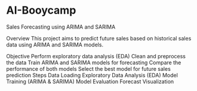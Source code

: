 # AI-Booycamp
Sales Forecasting using ARIMA and SARIMA

Overview
This project aims to predict future sales based on historical sales data using ARIMA and SARIMA models.

Objective
Perform exploratory data analysis (EDA)
Clean and preprocess the data
Train ARIMA and SARIMA models for forecasting
Compare the performance of both models
Select the best model for future sales prediction
Steps
Data Loading
Exploratory Data Analysis (EDA)
Model Training (ARIMA & SARIMA)
Model Evaluation
Forecast Visualization
